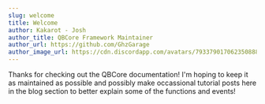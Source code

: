 ```yaml
---
slug: welcome
title: Welcome
author: Kakarot - Josh
author_title: QBCore Framework Maintainer
author_url: https://github.com/GhzGarage
author_image_url: https://cdn.discordapp.com/avatars/793379017062350888/097b814a53bbd91192dcad818e00b0cd.png?size=2048
---
```


Thanks for checking out the QBCore documentation! I'm hoping to keep it as maintained as possible and possibly make occassional tutorial posts here in the blog section to better explain some of the functions and events!